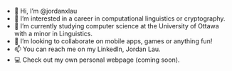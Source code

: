 - 👋 Hi, I’m @jordanxlau
- 👀 I’m interested in a career in computational linguistics or cryptography.
- 🌱 I’m currently studying computer science at the University of Ottawa with a minor in Linguistics.
- 💞️ I’m looking to collaborate on mobile apps, games or anything fun!
- 📫 You can reach me on my LinkedIn, Jordan Lau.
- 💻 Check out my own personal webpage (coming soon).

<!---
jordanxlau/jordanxlau is a ✨ special ✨ repository because its `README.md` (this file) appears on your GitHub profile.
You can click the Preview link to take a look at your changes.
--->
